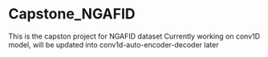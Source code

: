 # Capstone_NGAFID
This is the capston project for NGAFID dataset
Currently working on conv1D model, will be updated into conv1d-auto-encoder-decoder later
